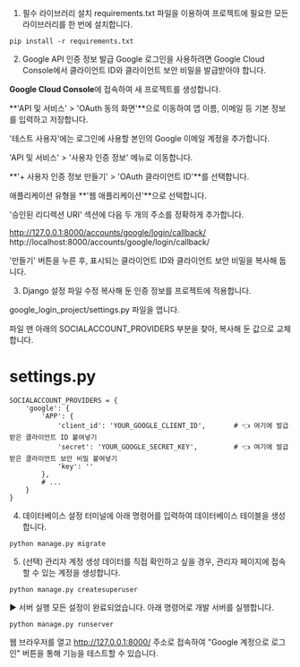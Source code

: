 1. 필수 라이브러리 설치
requirements.txt 파일을 이용하여 프로젝트에 필요한 모든 라이브러리를 한 번에 설치합니다.
```
pip install -r requirements.txt
```
2. Google API 인증 정보 발급
Google 로그인을 사용하려면 Google Cloud Console에서 클라이언트 ID와 클라이언트 보안 비밀을 발급받아야 합니다.

**Google Cloud Console**에 접속하여 새 프로젝트를 생성합니다.

**'API 및 서비스' > 'OAuth 동의 화면'**으로 이동하여 앱 이름, 이메일 등 기본 정보를 입력하고 저장합니다.

'테스트 사용자'에는 로그인에 사용할 본인의 Google 이메일 계정을 추가합니다.

'API 및 서비스' > '사용자 인증 정보' 메뉴로 이동합니다.

**'+ 사용자 인증 정보 만들기' > 'OAuth 클라이언트 ID'**를 선택합니다.

애플리케이션 유형을 **'웹 애플리케이션'**으로 선택합니다.

'승인된 리디렉션 URI' 섹션에 다음 두 개의 주소를 정확하게 추가합니다.

http://127.0.0.1:8000/accounts/google/login/callback/
http://localhost:8000/accounts/google/login/callback/

'만들기' 버튼을 누른 후, 표시되는 클라이언트 ID와 클라이언트 보안 비밀을 복사해 둡니다.

3. Django 설정 파일 수정
복사해 둔 인증 정보를 프로젝트에 적용합니다.

google_login_project/settings.py 파일을 엽니다.

파일 맨 아래의 SOCIALACCOUNT_PROVIDERS 부분을 찾아, 복사해 둔 값으로 교체합니다.

# settings.py
```
SOCIALACCOUNT_PROVIDERS = {
    'google': {
        'APP': {
            'client_id': 'YOUR_GOOGLE_CLIENT_ID',       # 👈 여기에 발급받은 클라이언트 ID 붙여넣기
            'secret': 'YOUR_GOOGLE_SECRET_KEY',         # 👈 여기에 발급받은 클라이언트 보안 비밀 붙여넣기
            'key': ''
        },
        # ...
    }
}
```
4. 데이터베이스 설정
터미널에 아래 명령어를 입력하여 데이터베이스 테이블을 생성합니다.
```
python manage.py migrate
```
5. (선택) 관리자 계정 생성
데이터를 직접 확인하고 싶을 경우, 관리자 페이지에 접속할 수 있는 계정을 생성합니다.
```
python manage.py createsuperuser
```
▶️ 서버 실행
모든 설정이 완료되었습니다. 아래 명령어로 개발 서버를 실행합니다.
```
python manage.py runserver
```
웹 브라우저를 열고 http://127.0.0.1:8000/ 주소로 접속하여 "Google 계정으로 로그인" 버튼을 통해 기능을 테스트할 수 있습니다.